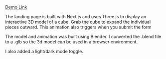 [Demo Link](https://explodingcube.netlify.app/)

The landing page is built with Next.js and uses Three.js to display an interactive 3D model of a cube. Grab the cube to expand the individual pieces outward. This animation also triggers when you submit the form

The model and animation was built using Blender. I converted the .blend file to a .glb so the 3d model can be used in a browser environment.

I also added a light/dark mode toggle.

